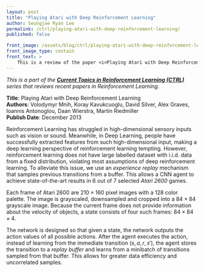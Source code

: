 ```yaml
---
layout: post
title: "Playing Atari with Deep Reinforcement Learning"
author: Seungjae Ryan Lee
permalink: /ctrl/playing-atari-with-deep-reinforcement-learning/
published: false

front_image: /assets/blog/ctrl/playing-atari-with-deep-reinforcement-learning/front.png
front_image_type: contain
front_text: >
    This is a review of the paper <i>Playing Atari with Deep Reinforcement Learning</i> by Mnih et al. The paper introduces Deep Q-Network (DQN), the algorithm that successfully incorporated deep learning to reinforcement learning. DQN has been a crucial learning algorithm for discrete action spaces.
---
```


*This is a part of the [**Current Topics in Reinforcement Learning (CTRL)**](/ctrl) series that reviews recent papers in Reinforcement Learning.*

**Title**: Playing Atari with Deep Reinforcement Learning
<br/>
**Authors**: Volodymyr Mnih, Koray Kavukcuoglu, David Silver, Alex Graves, Ioannis Antonoglou, Daan Wierstra, Martin Riedmiller
<br/>
**Publish Date**: December 2013

Reinforcement Learning has struggled in high-dimensional sensory inputs such as vision or sound. Meanwhile, in Deep Learning, people have successfully extracted features from such high-dimensional input, making a deep learning perspective of reinforcement learning tempting. However, reinforcement learning does not have large labelled dataset with i.i.d. data from a fixed distribution, violating most assumptions of deep reinforcement learning. To alleviate this issue, we use an *experience replay* mechanism that samples previous transitions from a buffer. This allows a CNN agent to achieve state-of-the-art results in 6 out of 7 selected *Atari 2600* games.

Each frame of Atari 2600 are $210 \times 160$ pixel images with a 128 color palette. The image is grayscaled, downsampled and cropped into a $84 \times 84$ grayscale image. Because the current frame does not provide information about the velocity of objects, a state consists of four such frames: $84 \times 84 \times 4$.

The network is designed so that given a state, the network outputs the action values of all possible actions. After the agent executes the action, instead of learning from the immediate transition $(s, a, r, s')$, the agent stores the transition to a *replay buffer* and learns from a minibatch of transitions sampled from that buffer. This allows for greater data efficiency and uncorrelated samples.
